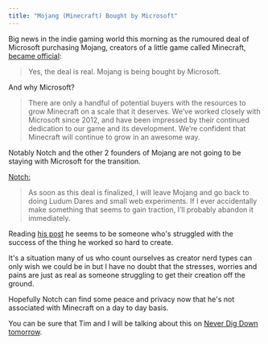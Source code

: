 ```yaml
---
title: "Mojang (Minecraft) Bought by Microsoft"
---
```

<p>Big news in the indie gaming world this morning as the rumoured deal of Microsoft purchasing Mojang, creators of a little game called Minecraft, <a href="https://mojang.com/2014/09/yes-were-being-bought-by-microsoft">became official</a>:</p>
<blockquote><p>
  Yes, the deal is real. Mojang is being bought by Microsoft.
</p></blockquote>
<p>And why Microsoft?</p>
<blockquote><p>
  There are only a handful of potential buyers with the resources to grow Minecraft on a scale that it deserves. We’ve worked closely with Microsoft since 2012, and have been impressed by their continued dedication to our game and its development. We’re confident that Minecraft will continue to grow in an awesome way.
</p></blockquote>
<p>Notably Notch and the other 2 founders of Mojang are not going to be staying with Microsoft for the transition.</p>
<p><a href="https://pastebin.com/n1qTeikM">Notch:</a></p>
<blockquote><p>
  As soon as this deal is finalized, I will leave Mojang and go back to doing Ludum Dares and small web experiments. If I ever accidentally make something that seems to gain traction, I’ll probably abandon it immediately.
</p></blockquote>
<p>Reading <a href="https://pastebin.com/n1qTeikM">his post</a> he seems to be someone who's struggled with the success of the thing he worked so hard to create.</p>
<p>It's a situation many of us who count ourselves as creator nerd types can only wish we could be in but I have no doubt that the stresses, worries and pains are just as real as someone struggling to get their creation off the ground.</p>
<p>Hopefully Notch can find some peace and privacy now that he's not associated with Minecraft on a day to day basis.</p>
<p>You can be sure that Tim and I will be talking about this on <a href="https://goodstuff.network/neverdigdown/">Never Dig Down</a> <a href="https://goodstuff.network/live">tomorrow</a>.</p>
